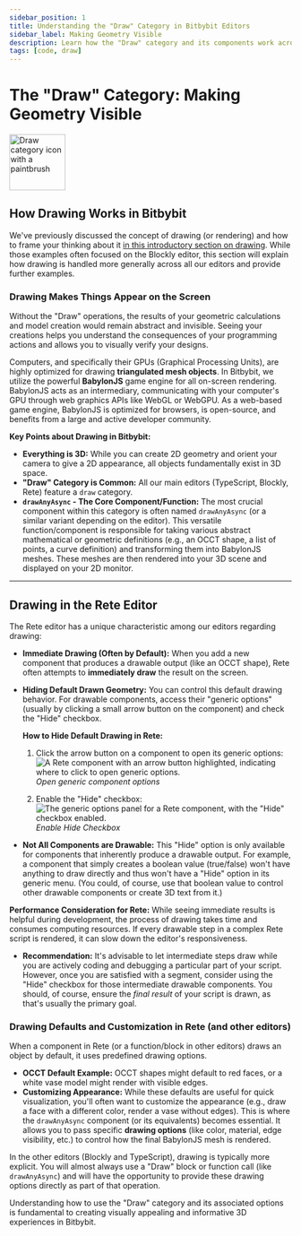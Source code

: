 ```yaml
---
sidebar_position: 1
title: Understanding the "Draw" Category in Bitbybit Editors
sidebar_label: Making Geometry Visible
description: Learn how the "Draw" category and its components work across Bitbybit's TypeScript, Blockly, and Rete editors to render 3D geometry on the screen using BabylonJS.
tags: [code, draw]
---
```


# The "Draw" Category: Making Geometry Visible

<img 
  src="https://s.bitbybit.dev/assets/icons/white/draw-icon.svg" 
  alt="Draw category icon with a paintbrush" 
  title="Draw category icon"
  width="100" /> 

## How Drawing Works in Bitbybit

We've previously discussed the concept of drawing (or rendering) and how to frame your thinking about it [in this introductory section on drawing](/learn/getting-started/basics/drawing). While those examples often focused on the Blockly editor, this section will explain how drawing is handled more generally across all our editors and provide further examples.

### Drawing Makes Things Appear on the Screen

Without the "Draw" operations, the results of your geometric calculations and model creation would remain abstract and invisible. Seeing your creations helps you understand the consequences of your programming actions and allows you to visually verify your designs.

Computers, and specifically their GPUs (Graphical Processing Units), are highly optimized for drawing **triangulated mesh objects**. In Bitbybit, we utilize the powerful **BabylonJS** game engine for all on-screen rendering. BabylonJS acts as an intermediary, communicating with your computer's GPU through web graphics APIs like WebGL or WebGPU. As a web-based game engine, BabylonJS is optimized for browsers, is open-source, and benefits from a large and active developer community.

**Key Points about Drawing in Bitbybit:**
*   **Everything is 3D:** While you can create 2D geometry and orient your camera to give a 2D appearance, all objects fundamentally exist in 3D space.
*   **"Draw" Category is Common:** All our main editors (TypeScript, Blockly, Rete) feature a `draw` category.
*   **`drawAnyAsync` - The Core Component/Function:** The most crucial component within this category is often named `drawAnyAsync` (or a similar variant depending on the editor). This versatile function/component is responsible for taking various abstract mathematical or geometric definitions (e.g., an OCCT shape, a list of points, a curve definition) and transforming them into BabylonJS meshes. These meshes are then rendered into your 3D scene and displayed on your 2D monitor.

---

## Drawing in the Rete Editor

The Rete editor has a unique characteristic among our editors regarding drawing:
*   **Immediate Drawing (Often by Default):** When you add a new component that produces a drawable output (like an OCCT shape), Rete often attempts to **immediately draw** the result on the screen.
*   **Hiding Default Drawn Geometry:** You can control this default drawing behavior. For drawable components, access their "generic options" (usually by clicking a small arrow button on the component) and check the "Hide" checkbox.

    **How to Hide Default Drawing in Rete:**
    1.  Click the arrow button on a component to open its generic options:
        ![A Rete component with an arrow button highlighted, indicating where to click to open generic options.](https://ik.imagekit.io/bitbybit/app/assets/start/general/editor-categories/open-generic-options.jpeg "Open generic component options")
        *Open generic component options*

    2.  Enable the "Hide" checkbox:
        ![The generic options panel for a Rete component, with the "Hide" checkbox enabled.](https://ik.imagekit.io/bitbybit/app/assets/start/general/editor-categories/enable-hide-checkbox.jpeg "Enable Hide Checkbox")
        *Enable Hide Checkbox*

*   **Not All Components are Drawable:** This "Hide" option is only available for components that inherently produce a drawable output. For example, a component that simply creates a boolean value (true/false) won't have anything to draw directly and thus won't have a "Hide" option in its generic menu. (You could, of course, use that boolean value to control other drawable components or create 3D text from it.)

**Performance Consideration for Rete:**
While seeing immediate results is helpful during development, the process of drawing takes time and consumes computing resources. If every drawable step in a complex Rete script is rendered, it can slow down the editor's responsiveness.
*   **Recommendation:** It's advisable to let intermediate steps draw while you are actively coding and debugging a particular part of your script. However, once you are satisfied with a segment, consider using the "Hide" checkbox for those intermediate drawable components. You should, of course, ensure the *final result* of your script is drawn, as that's usually the primary goal.

### Drawing Defaults and Customization in Rete (and other editors)

When a component in Rete (or a function/block in other editors) draws an object by default, it uses predefined drawing options.
*   **OCCT Default Example:** OCCT shapes might default to red faces, or a white vase model might render with visible edges.
*   **Customizing Appearance:** While these defaults are useful for quick visualization, you'll often want to customize the appearance (e.g., draw a face with a different color, render a vase without edges). This is where the `drawAnyAsync` component (or its equivalents) becomes essential. It allows you to pass specific **drawing options** (like color, material, edge visibility, etc.) to control how the final BabylonJS mesh is rendered.

In the other editors (Blockly and TypeScript), drawing is typically more explicit. You will almost always use a "Draw" block or function call (like `drawAnyAsync`) and will have the opportunity to provide these drawing options directly as part of that operation.

Understanding how to use the "Draw" category and its associated options is fundamental to creating visually appealing and informative 3D experiences in Bitbybit.